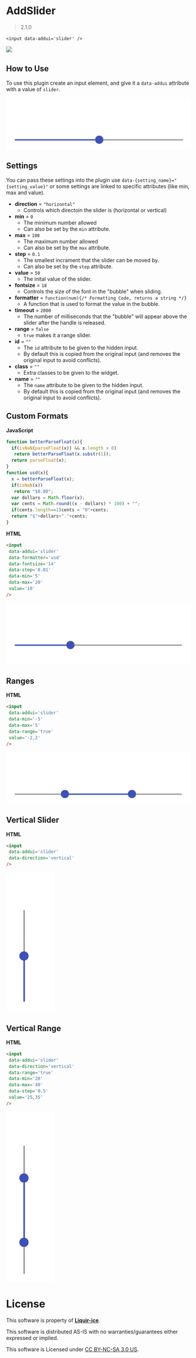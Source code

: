 # AddSlider

> 2.1.0

```
<input data-addui='slider' />
```

![](res/icon.png)

## How to Use
To use this plugin create an input element, and give it a `data-addui` attribute with a value of `slider`.

![](res/regular.gif)

## Settings
You can pass these settings into the plugin use `data-{setting_name}="{setting_value}"` or some settings are linked to specific attributes (like min, max and value).

 - **direction** = `"horizontal"`
   - Controls which directoin the slider is (horizontal or vertical)
 - **min** = `0`
   - The minimum number allowed
   - Can also be set by the `min` attribute.
 - **max** = `100`
   - The maximum number allowed
   - Can also be set by the `max` attribute.
 - **step** = `0.1`
   - The smallest incrament that the slider can be moved by.
   - Can also be set by the `step` attribute.
 - **value** = `50`
   - The inital value of the slider.
 - **fontsize** = `18`
   - Controls the size of the font in the "bubble" when sliding.
 - **formatter** = `function(num){/* Formatting Code, returns a string */}`
   - A function that is used to format the value in the bubble.
 - **timeout** = `2000`
   - The number of milliseconds that the "bubble" will appear above the slider after the handle is released.
 - **range** = `false`
   - `true` makes it a range slider.
 - **id** = `""`
   - The `id` attribute to be given to the hidden input.
   - By default this is copied from the original input (and removes the original input to avoid conflicts).
 - **class** = `""`
   - Extra classes to be given to the widget.
 - **name** = `""`
   - The `name` attribute to be given to the hidden input.
   - By default this is copied from the original input (and removes the original input to avoid conflicts).

## Custom Formats

**JavaScript**
```JavaScript
function betterParseFloat(x){
  if(isNaN(parseFloat(x)) && x.length > 0)
   return betterParseFloat(x.substr(1));
  return parseFloat(x);
}
function usd(x){
  x = betterParseFloat(x);
  if(isNaN(x))
   return "$0.00";
  var dollars = Math.floor(x);
  var cents = Math.round((x - dollars) * 100) + "";
  if(cents.length==1)cents = "0"+cents;
  return "$"+dollars+"."+cents;
}
```

**HTML**
```HTML
<input
 data-addui='slider'
 data-formatter='usd'
 data-fontsize='14'
 data-step='0.01'
 data-min='5'
 data-max='20'
 value='10'
/>
```

![](res/usd.gif)

## Ranges

**HTML**
```HTML
<input
 data-addui='slider'
 data-min='-5'
 data-max='5'
 data-range='true'
 value='-2,2'
/>
```
![](res/range.gif)

## Vertical Slider

**HTML**
```HTML
<input
 data-addui='slider'
 data-direction='vertical'
/>
```

![](res/vertical.gif)

## Vertical Range

**HTML**
```HTML
<input
 data-addui='slider'
 data-direction='vertical'
 data-range='true'
 data-min='20'
 data-max='40'
 data-step='0.5'
 value='25,35'
/>
```

![](res/vertical-range.gif)

# License

This software is property of [**Liquir-ice**](http://github.com/Liquir-ice).

This software is distributed AS-IS with no warranties/guarantees either expressed or implied.

This software is Licensed under [CC BY-NC-SA 3.0 US](https://creativecommons.org/licenses/by-nc-sa/3.0/us/).
